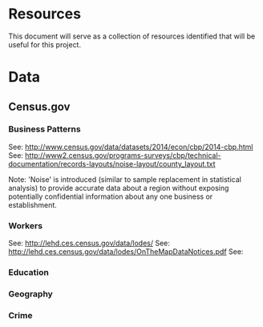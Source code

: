 # Resources

This document will serve as a collection of resources identified that will be useful for this project.

# Data

## Census.gov

### Business Patterns

See: http://www.census.gov/data/datasets/2014/econ/cbp/2014-cbp.html
See:  http://www2.census.gov/programs-surveys/cbp/technical-documentation/records-layouts/noise-layout/county_layout.txt

Note: 'Noise' is introduced (similar to sample replacement in statistical analysis) to provide accurate data about a region without exposing potentially confidential information about any one business or establishment.

### Workers

See: http://lehd.ces.census.gov/data/lodes/
See: http://lehd.ces.census.gov/data/lodes/OnTheMapDataNotices.pdf
See: 

### Education

### Geography

### Crime